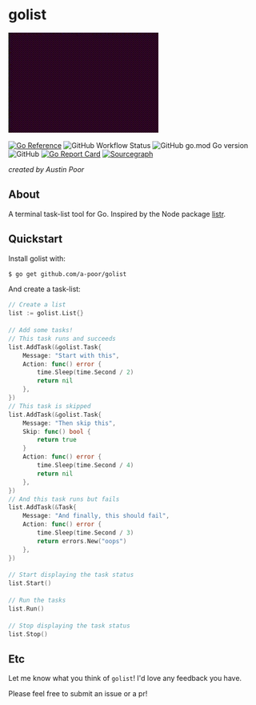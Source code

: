 # golist

![Sample GIF](assets/sample.gif)

[![Go Reference](https://pkg.go.dev/badge/github.com/a-poor/golist.svg)](https://pkg.go.dev/github.com/a-poor/golist)
![GitHub Workflow Status](https://img.shields.io/github/workflow/status/a-poor/golist/Go?style=flat-square)
![GitHub go.mod Go version](https://img.shields.io/github/go-mod/go-version/a-poor/golist?style=flat-square)
![GitHub](https://img.shields.io/github/license/a-poor/golist?style=flat-square)
[![Go Report Card](https://goreportcard.com/badge/github.com/a-poor/golist)](https://goreportcard.com/report/github.com/a-poor/golist)
[![Sourcegraph](https://sourcegraph.com/github.com/a-poor/golist/-/badge.svg)](https://sourcegraph.com/github.com/a-poor/golist?badge)

_created by Austin Poor_

## About

A terminal task-list tool for Go. Inspired by the Node package [listr](https://www.npmjs.com/package/listr).

## Quickstart

Install golist with:

```bash
$ go get github.com/a-poor/golist
```

And create a task-list:

```go
// Create a list
list := golist.List{}

// Add some tasks!
// This task runs and succeeds
list.AddTask(&golist.Task{
    Message: "Start with this",
    Action: func() error {
        time.Sleep(time.Second / 2)
        return nil
    },
})
// This task is skipped
list.AddTask(&golist.Task{
    Message: "Then skip this",
    Skip: func() bool {
        return true
    }
    Action: func() error {
        time.Sleep(time.Second / 4)
        return nil
    },
})
// And this task runs but fails
list.AddTask(&Task{
    Message: "And finally, this should fail",
    Action: func() error {
        time.Sleep(time.Second / 3)
        return errors.New("oops")
    },
})

// Start displaying the task status
list.Start()

// Run the tasks
list.Run()

// Stop displaying the task status
list.Stop()
```

## Etc

Let me know what you think of `golist`! I'd love any feedback you have. 

Please feel free to submit an issue or a pr!


